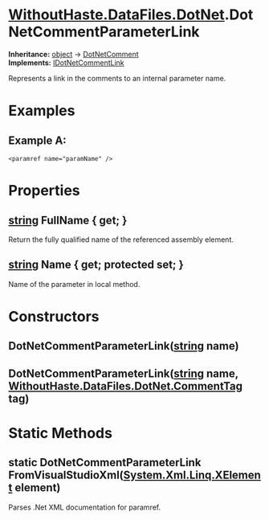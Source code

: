 # [WithoutHaste.DataFiles.DotNet](TableOfContents.WithoutHaste.DataFiles.DotNet.md).DotNetCommentParameterLink

**Inheritance:** [object](https://docs.microsoft.com/en-us/dotnet/api/system.object) → [DotNetComment](WithoutHaste.DataFiles.DotNet.DotNetComment.md)  
**Implements:** [IDotNetCommentLink](WithoutHaste.DataFiles.DotNet.IDotNetCommentLink.md)  

Represents a link in the comments to an internal parameter name.  

# Examples

## Example A:

`<paramref name="paramName" />`  

# Properties

## [string](https://docs.microsoft.com/en-us/dotnet/api/system.string) FullName { get; }

Return the fully qualified name of the referenced assembly element.  

## [string](https://docs.microsoft.com/en-us/dotnet/api/system.string) Name { get; protected set; }

Name of the parameter in local method.  

# Constructors

## DotNetCommentParameterLink([string](https://docs.microsoft.com/en-us/dotnet/api/system.string) name)

## DotNetCommentParameterLink([string](https://docs.microsoft.com/en-us/dotnet/api/system.string) name, [WithoutHaste.DataFiles.DotNet.CommentTag](WithoutHaste.DataFiles.DotNet.CommentTag.md) tag)

# Static Methods

## static DotNetCommentParameterLink FromVisualStudioXml([System.Xml.Linq.XElement](https://docs.microsoft.com/en-us/dotnet/api/system.xml.linq.xelement) element)

Parses .Net XML documentation for paramref.  

